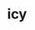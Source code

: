 ---
category: 3-letters
denotation: null
name: icy
reference_link: https://www.etymonline.com/word/icy
root_language: null
root_name: null
title: icy
type: free
word_sums:
- respelling: icy
  sum: 'Icy + '
---